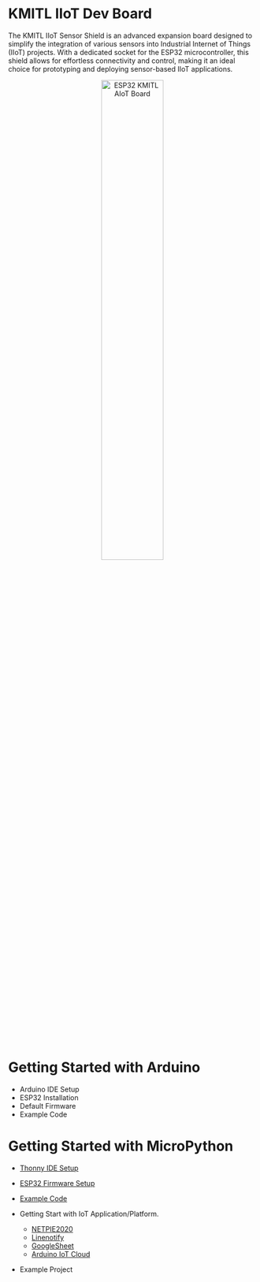 # KMITL IIoT Dev Board

The KMITL IIoT Sensor Shield is an advanced expansion board designed to simplify the integration of various sensors into Industrial Internet of Things (IIoT) projects. With a dedicated socket for the ESP32 microcontroller, this shield allows for effortless connectivity and control, making it an ideal choice for prototyping and deploying sensor-based IIoT applications.

<div style="text-align: center;">
    <a href="https://github.com/PerfecXX/MicroPython-ESP32-AIoT-DevBoard/blob/main/doc/md/ESP32%2BAIoT%20Pinout.md">
        <img src="https://github.com/PerfecXX/MicroPython-ESP32-AIoT-DevBoard/blob/main/doc/AIoT%20Board.png" alt="ESP32 KMITL AIoT Board" style="width: 50%;">
    </a>
</div>

# Getting Started with Arduino
- Arduino IDE Setup
- ESP32 Installation
- Default Firmware
- Example Code

# Getting Started with MicroPython 
-  [Thonny IDE Setup](https://github.com/PerfecXX/MicroPython-ESP32-AIoT-DevBoard/blob/9f2c6fd7d80213c013d1d448a461d4a4ce00fc06/doc/md/setup-thonny.md)
-  [ESP32 Firmware Setup](https://github.com/PerfecXX/MicroPython-ESP32-AIoT-DevBoard-V1/blob/9f2c6fd7d80213c013d1d448a461d4a4ce00fc06/doc/md/setup-esp32.md)
- [Example Code](https://github.com/PerfecXX/MicroPython-ESP32-AIoT-DevBoard/tree/main/example "Example Code")
  
- Getting Start with IoT Application/Platform.
  - [NETPIE2020](https://github.com/PerfecXX/MicroPython-NETPIE)
  - [Linenotify](https://github.com/PerfecXX/Micropython-Linenotify)
  - [GoogleSheet](https://github.com/PerfecXX/MicroPython-GoogleSheet)
  - [Arduino IoT Cloud](https://forum.arduino.cc/t/how-to-connect-the-esp32-micropython-to-arduino-iot-cloud/1234953?u=perfecxx)
- Example Project
